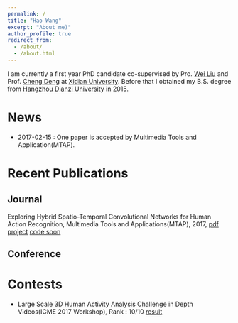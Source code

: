```yaml
---
permalink: /
title: "Hao Wang"
excerpt: "About me)"
author_profile: true
redirect_from: 
  - /about/
  - /about.html
---
```


I am currently a first year PhD candidate co-supervised by Pro. [Wei Liu](http://www.ee.columbia.edu/~wliu/) and Prof. [Cheng Deng](http://see.xidian.edu.cn/faculty/chdeng/) at [Xidian University](http://www.xidian.edu.cn/). Before that I obtained my B.S. degree from [Hangzhou Dianzi University](http://www.hdu.edu.cn/) in 2015.

News
======
* 2017-02-15 : One paper is accepted by Multimedia Tools and Application(MTAP). 

Recent Publications
======

Journal
------
Exploring Hybrid Spatio-Temporal Convolutional Networks for Human Action Recognition, Multimedia Tools and Applications(MTAP), 2017, [pdf](https://link.springer.com/content/pdf/10.1007%2Fs11042-017-4514-3.pdf) [project](https://haowang1992.github.io/publication/2017-07-01-Exploring_Hybrid_Spatio-Temporal_Convolutional_Networks_for_Human_Action_Recognition) [code soon]()


Conference
------

Contests
======
* Large Scale 3D Human Activity Analysis Challenge in Depth Videos(ICME 2017 Workshop), Rank : 10/10 [result](http://www.icst.pku.edu.cn/struct/icmew2017/result.html)
 
